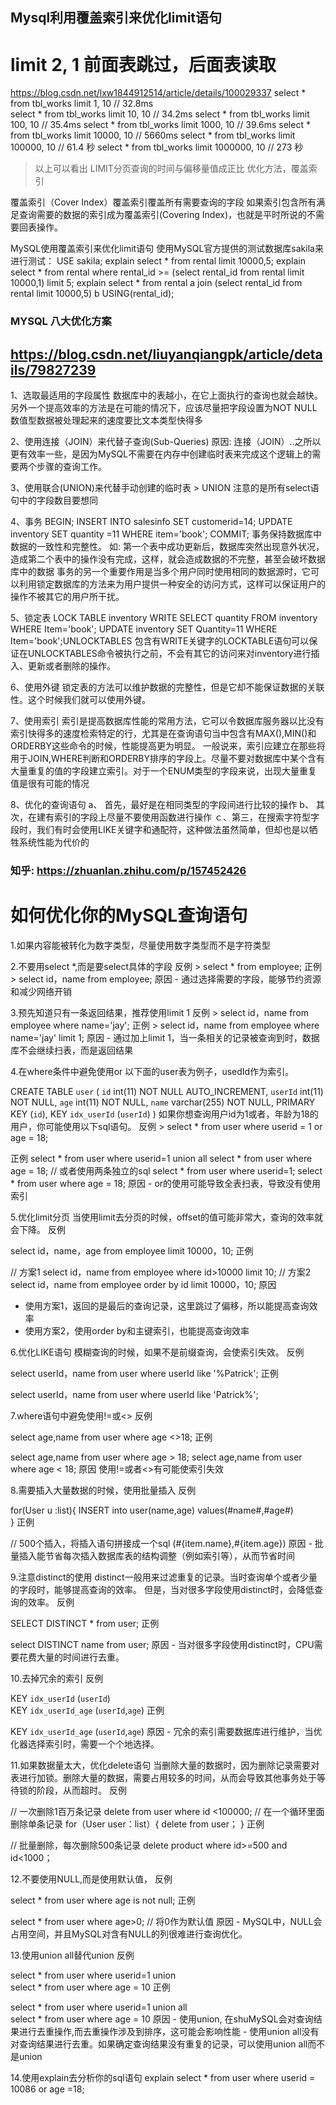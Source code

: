 ## Mysql利用覆盖索引来优化limit语句 
# limit 2, 1 前面表跳过，后面表读取
https://blog.csdn.net/lxw1844912514/article/details/100029337
select * from tbl_works limit 1, 10  // 32.8ms     
select * from tbl_works limit 10, 10 // 34.2ms 
select * from tbl_works limit 100, 10 // 35.4ms 
select * from tbl_works limit 1000, 10 // 39.6ms 
select * from tbl_works limit 10000, 10 // 5660ms 
select * from tbl_works limit 100000, 10 // 61.4 秒 
select * from tbl_works limit 1000000, 10 // 273 秒 
> 以上可以看出 LIMIT分页查询的时间与偏移量值成正比
> 优化方法，覆盖索引

覆盖索引（Cover Index）覆盖索引覆盖所有需要查询的字段
如果索引包含所有满足查询需要的数据的索引成为覆盖索引(Covering Index)，也就是平时所说的不需要回表操作。

MySQL使用覆盖索引来优化limit语句
使用MySQL官方提供的测试数据库sakila来进行测试：
USE sakila;
explain select * from rental limit 10000,5;
explain select * from rental where rental_id >= (select rental_id from rental limit 10000,1) limit 5;
explain select * from rental a join (select rental_id from rental limit 10000,5) b USING(rental_id);

### MYSQL 八大优化方案
## https://blog.csdn.net/liuyanqiangpk/article/details/79827239
1、选取最适用的字段属性
数据库中的表越小，在它上面执行的查询也就会越快。
另外一个提高效率的方法是在可能的情况下，应该尽量把字段设置为NOT NULL
数值型数据被处理起来的速度要比文本类型快得多

2、使用连接（JOIN）来代替子查询(Sub-Queries) 
原因: 连接（JOIN）..之所以更有效率一些，是因为MySQL不需要在内存中创建临时表来完成这个逻辑上的需要两个步骤的查询工作。

3、使用联合(UNION)来代替手动创建的临时表 > UNION 注意的是所有select语句中的字段数目要想同

4、事务
BEGIN;
  INSERT   INTO   salesinfo   SET   customerid=14;
  UPDATE   inventory   SET   quantity =11   WHERE   item='book';
COMMIT;
事务保持数据库中数据的一致性和完整性。
如: 第一个表中成功更新后，数据库突然出现意外状况，造成第二个表中的操作没有完成，这样，就会造成数据的不完整，甚至会破坏数据库中的数据
事务的另一个重要作用是当多个用户同时使用相同的数据源时，它可以利用锁定数据库的方法来为用户提供一种安全的访问方式，这样可以保证用户的操作不被其它的用户所干扰。

5、锁定表
LOCK TABLE inventory WRITE SELECT quantity  FROM   inventory   WHERE Item='book';
UPDATE   inventory   SET   Quantity=11   WHERE  Item='book';UNLOCKTABLES
包含有WRITE关键字的LOCKTABLE语句可以保证在UNLOCKTABLES命令被执行之前，不会有其它的访问来对inventory进行插入、更新或者删除的操作。

6、使用外键
锁定表的方法可以维护数据的完整性，但是它却不能保证数据的关联性。这个时候我们就可以使用外键。

7、使用索引
索引是提高数据库性能的常用方法，它可以令数据库服务器以比没有索引快得多的速度检索特定的行，尤其是在查询语句当中包含有MAX(),MIN()和ORDERBY这些命令的时候，性能提高更为明显。
一般说来，索引应建立在那些将用于JOIN,WHERE判断和ORDERBY排序的字段上。尽量不要对数据库中某个含有大量重复的值的字段建立索引。对于一个ENUM类型的字段来说，出现大量重复值是很有可能的情况

8、优化的查询语句
a、 首先，最好是在相同类型的字段间进行比较的操作
b、 其次，在建有索引的字段上尽量不要使用函数进行操作
ｃ、第三，在搜索字符型字段时，我们有时会使用LIKE关键字和通配符，这种做法虽然简单，但却也是以牺牲系统性能为代价的

### 知乎: https://zhuanlan.zhihu.com/p/157452426
# 如何优化你的MySQL查询语句
1.如果内容能被转化为数字类型，尽量使用数字类型而不是字符类型

2.不要用select *,而是要select具体的字段
反例 > select * from employee;
正例 > select id，name from employee;
原因 - 通过选择需要的字段，能够节约资源和减少网络开销

3.预先知道只有一条返回结果，推荐使用limit 1
反例 > select id，name from employee where name='jay';
正例 > select id，name from employee where name='jay' limit 1;
原因 - 通过加上limit 1，当一条相关的记录被查询到时，数据库不会继续扫表，而是返回结果

4.在where条件中避免使用or
以下面的user表为例子，usedId作为索引。

CREATE TABLE `user` (
  `id` int(11) NOT NULL AUTO_INCREMENT,
  `userId` int(11) NOT NULL,
  `age` int(11) NOT NULL,
  `name` varchar(255) NOT NULL,
  PRIMARY KEY (`id`),
  KEY `idx_userId` (`userId`) 
)
如果你想查询用户id为1或者，年龄为18的用户，你可能使用以下sql语句。 
反例 > select * from user where userid = 1 or age = 18;

正例
select * from user where userid=1 
union all 
select * from user where age = 18;
// 或者使用两条独立的sql
select * from user where userid=1;
select * from user where age = 18;
原因 - or的使用可能导致全表扫表，导致没有使用索引

5.优化limit分页
当使用limit去分页的时候，offset的值可能非常大，查询的效率就会下降。 反例

select id，name，age from employee limit 10000，10;
正例

// 方案1
select id，name from employee where id>10000 limit 10;
// 方案2
select id，name from employee order by id  limit 10000，10;
原因 
- 使用方案1，返回的是最后的查询记录，这里跳过了偏移，所以能提高查询效率 
- 使用方案2，使用order by和主键索引，也能提高查询效率

6.优化LIKE语句
模糊查询的时候，如果不是前缀查询，会使索引失效。 反例

select userId，name from user where userId like '%Patrick';
正例

select userId，name from user where userId like 'Patrick%';

7.where语句中避免使用!=或<>
反例

select age,name  from user where age <>18;
正例

select age,name from user where age > 18;
select age,name from user where age < 18;
原因 使用!=或者<>有可能使索引失效

8.需要插入大量数据的时候，使用批量插入
反例

for(User u :list){
 INSERT into user(name,age) values(#name#,#age#)   
}
正例

// 500个插入，将插入语句拼接成一个sql
<foreach collection="list" item="item" index="index" separator=",">
    (#{item.name},#{item.age})
</foreach>
原因 - 批量插入能节省每次插入数据库表的结构调整（例如索引等），从而节省时间

9.注意distinct的使用
distinct一般用来过滤重复的记录。当时查询单个或者少量的字段时，能够提高查询的效率。 但是，当对很多字段使用distinct时，会降低查询的效率。 反例

SELECT DISTINCT * from  user;
正例

select DISTINCT name from user;
原因 - 当对很多字段使用distinct时，CPU需要花费大量的时间进行去重。

10.去掉冗余的索引
反例

KEY `idx_userId` (`userId`)  
KEY `idx_userId_age` (`userId`,`age`)
正例

KEY `idx_userId_age` (`userId`,`age`)
原因 - 冗余的索引需要数据库进行维护，当优化器选择索引时，需要一个个地选择。

11.如果数据量太大，优化delete语句
当删除大量的数据时，因为删除记录需要对表进行加锁。删除大量的数据，需要占用较多的时间，从而会导致其他事务处于等待锁的阶段，从而超时。 反例

// 一次删除1百万条记录
delete from user where id <100000;
// 在一个循环里面删除单条记录
for（User user：list）{   delete from user； }
正例

// 批量删除，每次删除500条记录
delete product where id>=500 and id<1000；

12.不要使用NULL,而是使用默认值，
反例

select * from user where age is not null;
正例

select * from user where age>0; // 将0作为默认值
原因 - MySQL中，NULL会占用空间，并且MySQL对含有NULL的列很难进行查询优化。

13.使用union all替代union
反例

select * from user where userid=1 
union  
select * from user where age = 10
正例

select * from user where userid=1 
union all  
select * from user where age = 10
原因 - 使用union, 在shuMySQL会对查询结果进行去重操作,而去重操作涉及到排序，这可能会影响性能 - 使用union all没有对查询结果进行去重。如果确定查询结果没有重复的记录，可以使用union all而不是union

14.使用explain去分析你的sql语句
explain select * from user where userid = 10086 or age =18;